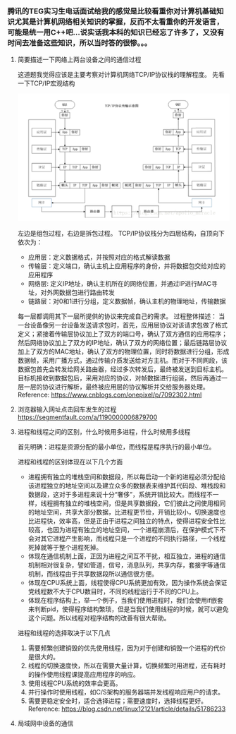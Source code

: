 ### 腾讯的TEG实习生电话面试给我的感觉是比较看重你对计算机基础知识尤其是计算机网络相关知识的掌握，反而不太看重你的开发语言，可能是统一用C++吧...说实话我本科的知识已经忘了许多了，又没有时间去准备这些知识，所以当时答的很惨。。。

1. 简要描述一下网络上两台设备之间的通信过程

    这道题我觉得应该是主要考察对计算机网络TCP/IP协议栈的理解程度。
    先看一下TCP/IP宏观结构

    ![image](https://github.com/StrongPosHao/MarkdownPhotos/blob/master/LearningProcessRecord/Fig1.png?raw=true)

    左边是组包过程，右边是拆包过程。
    TCP/IP协议栈分为四层结构，自顶向下依次为：
    * 应用层：定义数据格式，并按照对应的格式解读数据
    * 传输层：定义端口，确认主机上应用程序的身份，并将数据包交给对应的应用程序
    * 网络层: 定义IP地址，确认主机所在的网络位置，并通过IP进行MAC寻址，对外网数据包进行路由转发
    * 链路层：对0和1进行分组，定义数据帧，确认主机的物理地址，传输数据

    每一层都调用其下一层所提供的协议来完成自己的需求。
    过程整体描述：
    当一台设备像另一台设备发送请求包时，首先，应用层协议对该请求包做了格式定义；紧接着传输层协议加上了双方的端口号，确认了双方通信的应用程序；然后网络协议加上了双方的IP地址，确认了双方的网络位置；最后链路层协议加上了双方的MAC地址，确认了双方的物理位置，同时将数据进行分组，形成数据帧，采用广播方式，通过传输介质发送给对方主机。而对于不同网段，该数据包首先会转发给网关路由器，经过多次转发后，最终被发送到目标主机。目标机接收到数据包后，采用对应的协议，对帧数据进行组装，然后再通过一层一层的协议进行解析，最终被应用层的协议解析并交给服务器处理。
    Reference: https://www.cnblogs.com/onepixel/p/7092302.html <br>


2. 浏览器输入网址点击回车发生的过程
    https://segmentfault.com/a/1190000006879700

3. 进程和线程之间的区别，什么时候用多进程，什么时候用多线程
    
    首先明确：进程是资源分配的最小单位，而线程是程序执行的最小单位。

    进程和线程的区别体现在以下几个方面
    * 进程拥有独立的堆栈空间和数据段，所以每启动一个新的进程必须分配给该进程独立的地址空间以及建立众多的数据表来维护其代码段、堆栈段和数据段，这对于多进程来说十分“奢侈”，系统开销比较大。而线程不一样，线程拥有独立的堆栈空间，但是共享数据段，它们彼此之间使用相同的地址空间，共享大部分数据，比进程更节俭，开销比较小，切换速度也比进程快，效率高，但是正由于进程之间独立的特点，使得进程安全性比较高，也因为进程有独立的地址空间，一个进程崩溃后，在保护模式下不会对其它进程产生影响，而线程只是一个进程的不同执行路径，一个线程死掉就等于整个进程死掉。
    * 体现在通信机制上面，正因为进程之间互不干扰，相互独立，进程的通信机制相对很复杂，譬如管道，信号，消息队列，共享内存，套接字等通信机制，而线程由于共享数据段所以通信很方便。
    * 体现在CPU系统上面，线程使得CPU系统更加有效，因为操作系统会保证党线程数不大于CPU数目时，不同的线程运行于不同的CPU上。
    * 体现在程序结构上，举一个例子，当我们使用进程时，我们会使用if嵌套来判断pid，使得程序结构繁琐，但是当我们使用线程的时候，就可以避免这个问题。所以线程对程序结构的改善有很大帮助。
    
    进程和线程的选择取决于以下几点
    1. 需要频繁创建销毁的优先使用线程，因为对于创建和销毁一个进程的代价是很大的。
    2. 线程的切换速度快，所以在需要大量计算，切换频繁时用进程，还有耗时的操作使用线程课提高应用程序的响应。
    3. 使用线程CPU系统的效率会更高。
    4. 并行操作时使用线程，如C/S架构的服务器端并发线程响应用户的请求。
    5. 需要更稳定安全时，适合选择进程；需要速度时，选择线程更好。
    Reference: https://blog.csdn.net/linux12121/article/details/51786233

4. 局域网中设备的通信
    
    

